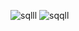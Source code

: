 
![sqlll](https://github.com/qavvii/SQL---Notes/assets/136834246/a12811df-2d62-45d7-97ef-7d7e0947a3d5)
![sqqll](https://github.com/qavvii/SQL---Notes/assets/136834246/bd939d8b-0bc2-499c-b414-1f4d3e2fa65c)
